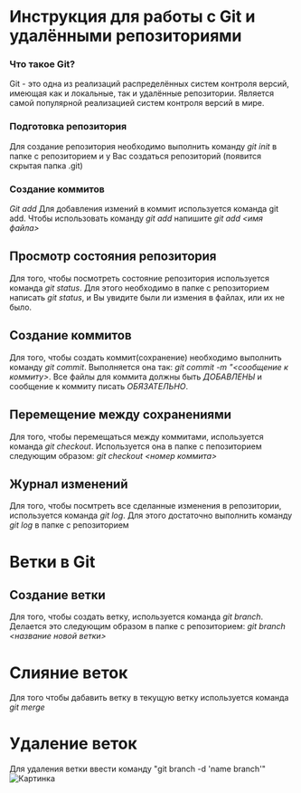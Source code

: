 # Инструкция для работы с Git и удалёнными репозиториями
### Что такое Git?
Git - это одна из реализаций распределённых систем контроля версий, имеющая как и локальные, так и удалённые репозитории. Является самой популярной реализацией систем контроля версий в мире.
### Подготовка репозитория
Для создание репозитория необходимо выполнить команду *git init* в папке с репозиторием и у Вас создаться репозиторий (появится скрытая папка .git)
### Cоздание коммитов
*Git add*
Для добавления измений в коммит используется команда git add. Чтобы использовать команду _git add_ напишите _git add <имя файла>_
## Просмотр состояния репозитория
Для того, чтобы посмотреть состояние репозитория используется команда _git status_. Для этого необходимо в папке с репозиторием написать _git status_, и Вы увидите были ли измения в файлах, или их не было.

## Создание коммитов
Для того, чтобы создать коммит(сохранение) необходимо выполнить команду _git commit_. Выполняется она так: _git commit -m "<сообщение к коммиту>_. Все файлы для коммита должны быть _ДОБАВЛЕНЫ_ и сообщение к коммиту писать _ОБЯЗАТЕЛЬНО_.

## Перемещение между сохранениями
Для того, чтобы перемещаться между коммитами, используется команда _git checkout_. Используется она в папке с пепозиторием следующим образом: _git checkout <номер коммита>_

## Журнал изменений
Для того, чтобы посмтреть все сделанные изменения в репозитории, используется команда _git log_. Для этого достаточно выполнить команду _git log_ в папке с репозиторием

# Ветки в Git
## Создание ветки
Для того, чтобы создать ветку, используется команда _git branch_. Делается это следующим образом в папке с репозиторием: _git branch <название новой ветки>_

# Слияние веток
Для того чтобы дабавить ветку в текущую ветку используется команда _git merge_

# Удаление веток
Для удаления ветки ввести команду "git branch -d 'name branch'"
![Картинка](чек.jpg)
